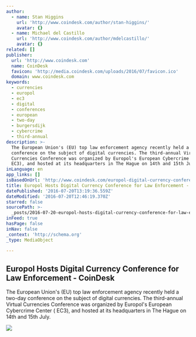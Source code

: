```yaml
---
author:
  - name: Stan Higgins
    url: 'http://www.coindesk.com/author/stan-higgins/'
    avatar: {}
  - name: Michael del Castillo
    url: 'http://www.coindesk.com/author/mdelcastillo/'
    avatar: {}
related: []
publisher:
  url: 'http://www.coindesk.com'
  name: CoinDesk
  favicon: 'http://media.coindesk.com/uploads/2016/07/favicon.ico'
  domain: www.coindesk.com
keywords:
  - currencies
  - europol
  - ec3
  - digital
  - conferences
  - european
  - two-day
  - burgersdijk
  - cybercrime
  - third-annual
description: >-
  The European Union's (EU) top law enforcement agency recently held a two-day
  conference on the subject of digital currencies. The third-annual Virtual
  Currencies Conference was organized by Europol's European Cybercrime Center (
  EC3), and hosted at its headquarters in The Hague on 14th and 15th July.
inLanguage: en
app_links: []
isBasedOnUrl: 'http://www.coindesk.com/europol-digital-currency-conference/'
title: Europol Hosts Digital Currency Conference for Law Enforcement - CoinDesk
datePublished: '2016-07-20T13:19:36.559Z'
dateModified: '2016-07-20T12:46:19.370Z'
starred: false
sourcePath: >-
  _posts/2016-07-20-europol-hosts-digital-currency-conference-for-law-enforcemen.md
inFeed: true
hasPage: false
inNav: false
_context: 'http://schema.org'
_type: MediaObject

---
```

<article style=""><h1>Europol Hosts Digital Currency Conference for Law Enforcement - CoinDesk</h1><p>The European Union's (EU) top law enforcement agency recently held a two-day conference on the subject of digital currencies. The third-annual Virtual Currencies Conference was organized by Europol's European Cybercrime Center ( EC3), and hosted at its headquarters in The Hague on 14th and 15th July.</p><img src="http://media.coindesk.com/2014/07/coindesk-logo.png" /></article>